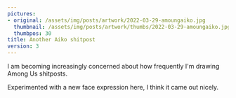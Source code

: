 ```yaml
---
pictures:
- original: /assets/img/posts/artwork/2022-03-29-amoungaiko.jpg
  thumbnail: /assets/img/posts/artwork/thumbs/2022-03-29-amoungaiko.jpg
  thumbpos: 30
title: Another Aiko shitpost
version: 3
---
```

I am becoming increasingly concerned about how frequently I'm drawing Among Us shitposts.

Experimented with a new face expression here, I think it came out nicely.
